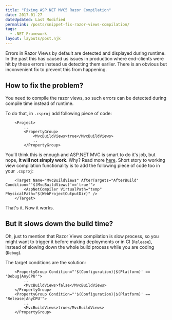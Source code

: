 ```yaml
---
title: "Fixing ASP.NET MVC5 Razor Compilation"
date: 2017-01-27
dateUpdated: Last Modified
permalink: /posts/snippet-fix-razor-views-compilation/
tags:
  - .NET Framework
layout: layouts/post.njk
---
```


Errors in Razor Views by default are detected and displayed during runtime. In the past this has caused us issues in production where end-clients were hit by these errors instead us detecting them earlier. There is an obvious but inconvenient fix to prevent this from happening. <!--excerpt-->

## How to fix the problem?

You need to compile the razor views, so such errors can be detected during compile time instead of runtime. 

To do that, in ``.csproj`` add following piece of code:

```
    <Project>
        ..
        <PropertyGroup>
            <MvcBuildViews>true</MvcBuildViews>
            ..
        </PropertyGroup>
```

You'll think this is enough and ASP.NET MVC is smart to do it's job, but nope, **it will not simply work**. Why? Read more [here](http://stackoverflow.com/questions/4725387/mvcbuildviews-not-working-correctly/4732019#4732019).
Short story to working view compilation functionality is to add the following piece of code too in your ``.csproj``:

```
    <Target Name="MvcBuildViews" AfterTargets="AfterBuild" Condition="'$(MvcBuildViews)'=='true'">
        <AspNetCompiler VirtualPath="temp" PhysicalPath="$(WebProjectOutputDir)" />
    </Target>
```

That's it. Now it works.

## But it slows down the build time?

Oh, just to mention that Razor Views compilation is slow process, so you might want to trigger it before making deployments or in CI (``Release``), instead of slowing down the whole build process while you are coding (``Debug``).

The target conditions are the solution:

```
    <PropertyGroup Condition="'$(Configuration)|$(Platform)' == 'Debug|AnyCPU'">
        ..
        <MvcBuildViews>false</MvcBuildViews>
    </PropertyGroup>
    <PropertyGroup Condition="'$(Configuration)|$(Platform)' == 'Release|AnyCPU'">
        ..
        <MvcBuildViews>true</MvcBuildViews>
    </PropertyGroup>
```
